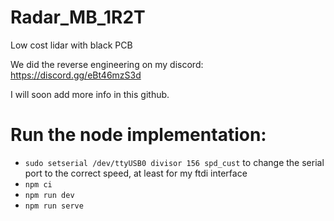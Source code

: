 # Radar_MB_1R2T
Low cost lidar with black PCB 

We did the reverse engineering on my discord:
https://discord.gg/eBt46mzS3d

I will soon add more info in this github.


# Run the node implementation:
- `sudo setserial /dev/ttyUSB0 divisor 156 spd_cust` to change the serial port to the correct speed, at least for my ftdi interface
- `npm ci`
- `npm run dev`
- `npm run serve`